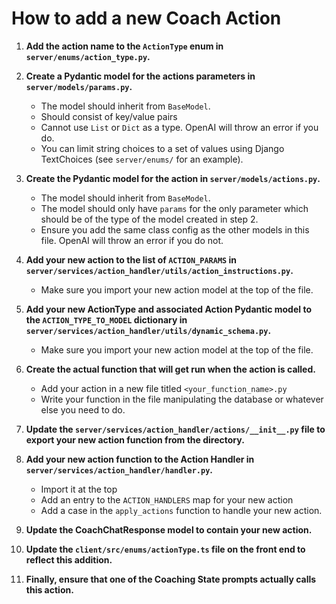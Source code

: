 # How to add a new Coach Action

1. **Add the action name to the `ActionType` enum in `server/enums/action_type.py`.**

2. **Create a Pydantic model for the actions parameters in `server/models/params.py`.**

   - The model should inherit from `BaseModel`.
   - Should consist of key/value pairs
   - Cannot use `List` or `Dict` as a type. OpenAI will throw an error if you do.
   - You can limit string choices to a set of values using Django TextChoices (see `server/enums/` for an example).

3. **Create the Pydantic model for the action in `server/models/actions.py`.**

   - The model should inherit from `BaseModel`.
   - The model should only have `params` for the only parameter which should be of the type of the model created in step 2.
   - Ensure you add the same class config as the other models in this file. OpenAI will throw an error if you do not.

4. **Add your new action to the list of `ACTION_PARAMS` in `server/services/action_handler/utils/action_instructions.py`.**

   - Make sure you import your new action model at the top of the file.

5. **Add your new ActionType and associated Action Pydantic model to the `ACTION_TYPE_TO_MODEL` dictionary in `server/services/action_handler/utils/dynamic_schema.py`.**

   - Make sure you import your new action model at the top of the file.

6. **Create the actual function that will get run when the action is called.**

   - Add your action in a new file titled `<your_function_name>.py`
   - Write your function in the file manipulating the database or whatever else you need to do.

7. **Update the `server/services/action_handler/actions/__init__.py` file to export your new action function from the directory.**

8. **Add your new action function to the Action Handler in `server/services/action_handler/handler.py`.**
   - Import it at the top
   - Add an entry to the `ACTION_HANDLERS` map for your new action
   - Add a case in the `apply_actions` function to handle your new action.
9. **Update the CoachChatResponse model to contain your new action.**
10. **Update the `client/src/enums/actionType.ts` file on the front end to reflect this addition.**
11. **Finally, ensure that one of the Coaching State prompts actually calls this action.**
